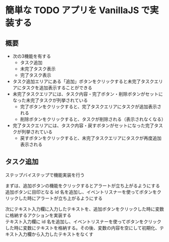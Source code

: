 # 簡単な TODO アプリを VanillaJS で実装する

## 概要

+ 次の3機能を有する
  + タスク追加
  + 未完了タスク表示
  + 完了タスク表示
+ タスク追加エリアにある「追加」ボタンをクリックすると未完了タスクエリアにタスクを追加表示することができる
+ 未完了タスクエリアには、タスク内容・完了ボタン・削除ボタンがセットになった未完了タスクが列挙されている
  + 完了ボタンをクリックすると、完了タスクエリアにタスクが追加表示される
  + 削除ボタンをクリックすると、タスクが削除される（表示されなくなる）
+ 完了タスクエリアには、タスク内容・戻すボタンがセットになった完了タスクが列挙されている
  + 戻すボタンをクリックすると、未完了タスクエリアにタスクが再度追加表示される

## タスク追加

ステップバイステップで機能実装を行う

まずは、追加ボタンの機能をクリックするとアラートが立ち上がるようにする<br>
追加ボタンに目印となる id 名を追加し、イベントリスナーを使ってボタンをクリックした時にアラートが立ち上がるようにする

次にテキスト入力欄に入力したテキストを、追加ボタンをクリックした時に変数に格納するアクションを実装する<br>
テキスト入力欄に id 名を追加し、イベントリスナーを使ってボタンをクリックした時に変数にテキストを格納する。その後、変数の内容を空にして初期化、テキスト入力欄から入力したテキストをなくす

